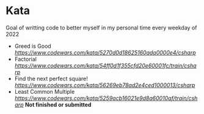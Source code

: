 # Kata
Goal of writting code to better myself in my personal time every weekday of 2022
- Greed is Good _https://www.codewars.com/kata/5270d0d18625160ada0000e4/csharp_
- Factorial _https://www.codewars.com/kata/54ff0d1f355cfd20e60001fc/train/csharp_
- Find the next perfect square! _https://www.codewars.com/kata/56269eb78ad2e4ced1000013/csharp_
- Least Common Multiple _https://www.codewars.com/kata/5259acb16021e9d8a60010af/train/csharp_ **Not finished or submitted**